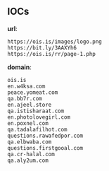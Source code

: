 
## IOCs

__url__:

```text
https://ois.is/images/logo.png
https://bit.ly/3AAXYh6
https://ois.is/rr/page-1.php
```
__domain__:

```text
ois.is
en.w4ksa.com
peace.yomeat.com
qa.bb7r.com
en.ajeel.store
qa.istisharaat.com
en.photolovegirl.com
en.poxnel.com
qa.tadalafilhot.com
questions.rawafedpor.com
qa.elbwaba.com
questions.firstgooal.com
qa.cr-halal.com
qa.aly2um.com
```